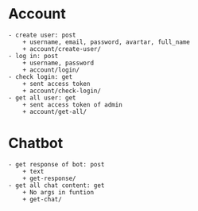 # Account

    - create user: post
        + username, email, password, avartar, full_name
        + account/create-user/
    - log in: post
        + username, password
        + account/login/
    - check login: get
        + sent access token
        + account/check-login/
    - get all user: get
        + sent access token of admin
        + account/get-all/

# Chatbot

    - get response of bot: post
        + text
        + get-response/
    - get all chat content: get
        + No args in funtion
        + get-chat/
